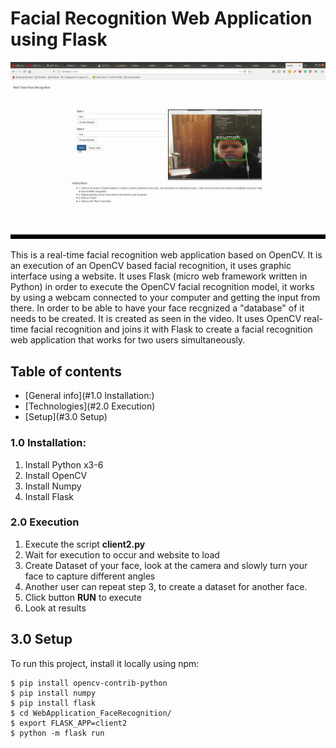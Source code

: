 # Facial Recognition Web Application using Flask

[![Watch the video](https://github.com/AlejandroSoumah/WebApplication_FaceRecognition/blob/main/FaceRecon.png)](https://youtu.be/BaHZWi6Kbcg)

This is a real-time facial recognition web application based on OpenCV. It is an execution of an OpenCV based facial recognition, it uses graphic interface using a website. It uses Flask (micro web framework written in Python) in order to execute the OpenCV facial recognition model, it works by using a webcam connected to your computer and getting the input from there. In order to be able to have your face recgnized a "database" of it needs to be created. It is created as seen in the video. It uses OpenCV real-time facial recognition and joins it with Flask to create a facial recognition web application that works for two users simultaneously.
## Table of contents
* [General info](#1.0 Installation:)
* [Technologies](#2.0 Execution)
* [Setup](#3.0 Setup)


### 1.0 Installation:
   1. Install Python x3-6
   2. Install OpenCV
   3. Install Numpy
   4. Install Flask


### 2.0 Execution
   1. Execute the script <b> client2.py </b>
   3. Wait for execution to occur and website to load
   4. Create Dataset of your face, look at the camera and slowly turn your face to capture different angles
   5. Another user can repeat step 3, to create a dataset for another face.
   6. Click button <b>RUN</b> to execute
   7. Look at results

## 3.0 Setup
To run this project, install it locally using npm:

```
$ pip install opencv-contrib-python
$ pip install numpy
$ pip install flask
$ cd WebApplication_FaceRecognition/
$ export FLASK_APP=client2
$ python -m flask run
```

